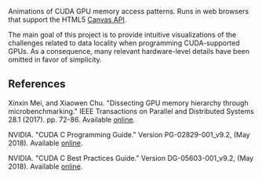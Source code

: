 Animations of CUDA GPU memory access patterns.
Runs in web browsers that support the HTML5 [Canvas API](https://developer.mozilla.org/en-US/docs/Web/API/Canvas_API).

The main goal of this project is to provide intuitive visualizations of the challenges related to data locality when programming CUDA-supported GPUs.
As a consequence, many relevant hardware-level details have been omitted in favor of simplicity.


## References

Xinxin Mei, and Xiaowen Chu.
"Dissecting GPU memory hierarchy through microbenchmarking."
IEEE Transactions on Parallel and Distributed Systems 28.1 (2017). pp. 72-86.
Available [online](https://arxiv.org/abs/1509.02308).

NVIDIA.
"CUDA C Programming Guide."
Version PG-02829-001_v9.2, (May 2018).
Available [online](https://docs.nvidia.com/cuda/cuda-c-programming-guide/index.html).

NVIDIA.
"CUDA C Best Practices Guide."
Version DG-05603-001_v9.2, (May 2018).
Available [online](https://docs.nvidia.com/cuda/cuda-c-best-practices-guide/index.html).
